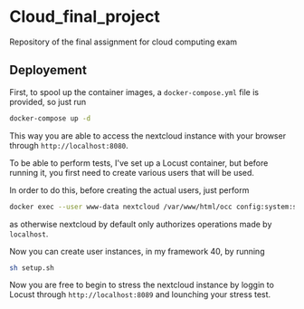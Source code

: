 # Cloud_final_project
Repository of the final assignment for cloud computing exam

## Deployement
First, to spool up the container images, a `docker-compose.yml` file is provided, so just run

```sh
docker-compose up -d
```
This way you are able to access the nextcloud instance with your browser through `http://localhost:8080`.

To be able to perform tests, I've set up a Locust container, but before running it, you first need to create various users that will be used.

In order to do this, before creating the actual users, just perform
```sh
docker exec --user www-data nextcloud /var/www/html/occ config:system:set trusted_domains 1 --value=nextcloud
```
as otherwise nextcloud by default only authorizes operations made by `localhost`.

Now you can create user instances, in my framework 40, by running
```bash
sh setup.sh
```

Now you are free to begin to stress the nextcloud instance by loggin to Locust through `http://localhost:8089` and lounching your stress test.